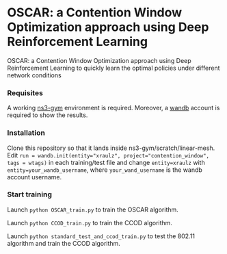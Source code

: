 # OSCAR: a Contention Window Optimization approach using Deep Reinforcement Learning
OSCAR: a Contention Window Optimization approach using Deep Reinforcement Learning to quickly learn the optimal policies under different network conditions

### Requisites
A working [ns3-gym](https://github.com/tkn-tub/ns3-gym) environment is required.
Moreover, a [wandb](https://wandb.ai/) account is required to show the results.

### Installation 
Clone this repository so that it lands inside ns3-gym/scratch/linear-mesh.
Edit ```run = wandb.init(entity="xraulz", project="contention_window", tags = wtags)``` in each training/test file and change ```entity=xraulz``` with ```entity=your_wandb_username```, where ```your_wand_username``` is the wandb account username.

### Start training 
Launch ```python OSCAR_train.py``` to train the OSCAR algorithm.

Launch ```python CCOD_train.py``` to train the CCOD algorithm.

Launch ```python standard_test_and_ccod_train.py``` to test the 802.11 algorithm and train the CCOD algorithm.

